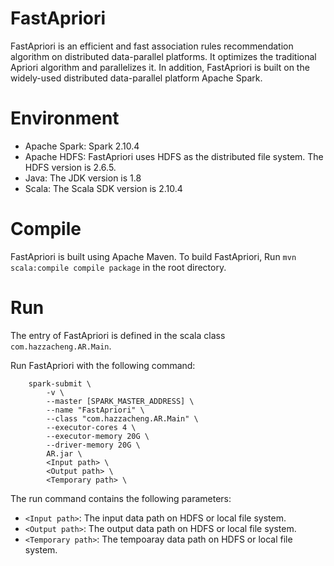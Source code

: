 # FastApriori

FastApriori is an efficient and fast association rules recommendation algorithm on distributed data-parallel platforms. It optimizes the traditional Apriori algorithm and parallelizes it. In addition, FastApriori is built on the widely-used distributed data-parallel platform Apache Spark.

# Environment

- Apache Spark: Spark 2.10.4
- Apache HDFS: FastApriori uses HDFS as the distributed file system. The HDFS version is 2.6.5.
- Java: The JDK version is 1.8
- Scala: The Scala SDK version is 2.10.4

# Compile

FastApriori is built using Apache Maven.
To build FastApriori, Run `mvn scala:compile compile package` in the root directory.

# Run

The entry of FastApriori is defined in the scala class `com.hazzacheng.AR.Main`.

Run FastApriori with the following command:
```
    spark-submit \
        -v \
        --master [SPARK_MASTER_ADDRESS] \
        --name "FastApriori" \
        --class "com.hazzacheng.AR.Main" \
        --executor-cores 4 \
        --executor-memory 20G \
        --driver-memory 20G \
        AR.jar \
        <Input path> \
        <Output path> \
        <Temporary path> \
```

The run command contains the following parameters:

- `<Input path>`: The input data path on HDFS or local file system.
- `<Output path>`: The output data path on HDFS or local file system.
- `<Temporary path>`: The tempoaray data path on HDFS or local file system.
